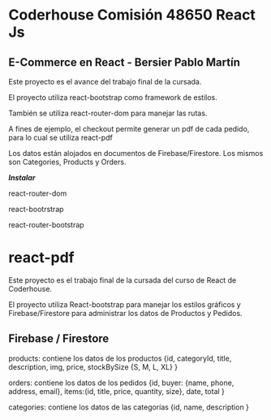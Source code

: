 # Coderhouse Comisión 48650 React Js

## E-Commerce en React - Bersier Pablo Martín

Este proyecto es el avance del trabajo final de la cursada.

El proyecto utiliza react-bootstrap como framework de estilos.

También se utiliza react-router-dom para manejar las rutas.

A fines de ejemplo, el checkout permite generar un pdf de cada pedido, para lo cual se utiliza react-pdf

Los datos están alojados en documentos de Firebase/Firestore. Los mismos son Categories, Products y Orders.

***Instalar***

react-router-dom

react-bootrstrap

react-router-bootstrap

react-pdf
=========

Este proyecto es el trabajo final de la cursada del curso de React de Coderhouse.

El proyecto utiliza React-bootstrap para manejar los estilos gráficos y Firebase/Firestore para administrar los datos de Productos y Pedidos.

## Firebase / Firestore

products: contiene los datos de los productos {id, categoryId, title, description, img, price, stockBySize {S, M, L, XL} }

orders: contiene los datos de los pedidos {id, buyer: {name, phone, address, email}, items:{id, title, price, quantity, size}, date, total }

categories: contiene los datos de las categorías {id, name, description }


